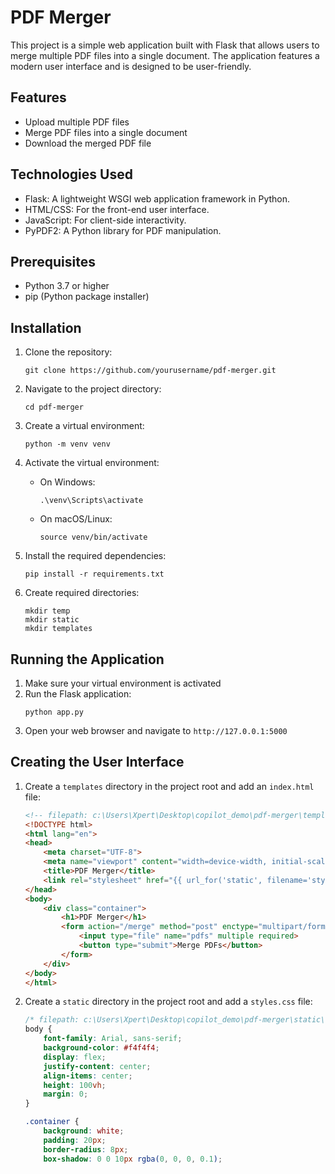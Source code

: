 # PDF Merger

This project is a simple web application built with Flask that allows users to merge multiple PDF files into a single document. The application features a modern user interface and is designed to be user-friendly.

## Features

- Upload multiple PDF files
- Merge PDF files into a single document
- Download the merged PDF file

## Technologies Used

- Flask: A lightweight WSGI web application framework in Python.
- HTML/CSS: For the front-end user interface.
- JavaScript: For client-side interactivity.
- PyPDF2: A Python library for PDF manipulation.

## Prerequisites

- Python 3.7 or higher
- pip (Python package installer)

## Installation

1. Clone the repository:
   ```
   git clone https://github.com/yourusername/pdf-merger.git
   ```

2. Navigate to the project directory:
   ```
   cd pdf-merger
   ```

3. Create a virtual environment:
   ```
   python -m venv venv
   ```

4. Activate the virtual environment:
   - On Windows:
     ```
     .\venv\Scripts\activate
     ```
   - On macOS/Linux:
     ```
     source venv/bin/activate
     ```

5. Install the required dependencies:
   ```
   pip install -r requirements.txt
   ```

6. Create required directories:
   ```
   mkdir temp
   mkdir static
   mkdir templates
   ```

## Running the Application

1. Make sure your virtual environment is activated
2. Run the Flask application:
   ```
   python app.py
   ```
3. Open your web browser and navigate to `http://127.0.0.1:5000`

## Creating the User Interface

1. Create a `templates` directory in the project root and add an `index.html` file:
   ```html
   <!-- filepath: c:\Users\Xpert\Desktop\copilot_demo\pdf-merger\templates\index.html -->
   <!DOCTYPE html>
   <html lang="en">
   <head>
       <meta charset="UTF-8">
       <meta name="viewport" content="width=device-width, initial-scale=1.0">
       <title>PDF Merger</title>
       <link rel="stylesheet" href="{{ url_for('static', filename='styles.css') }}">
   </head>
   <body>
       <div class="container">
           <h1>PDF Merger</h1>
           <form action="/merge" method="post" enctype="multipart/form-data">
               <input type="file" name="pdfs" multiple required>
               <button type="submit">Merge PDFs</button>
           </form>
       </div>
   </body>
   </html>
   ```

2. Create a `static` directory in the project root and add a `styles.css` file:
   ```css
   /* filepath: c:\Users\Xpert\Desktop\copilot_demo\pdf-merger\static\styles.css */
   body {
       font-family: Arial, sans-serif;
       background-color: #f4f4f4;
       display: flex;
       justify-content: center;
       align-items: center;
       height: 100vh;
       margin: 0;
   }

   .container {
       background: white;
       padding: 20px;
       border-radius: 8px;
       box-shadow: 0 0 10px rgba(0, 0, 0, 0.1);